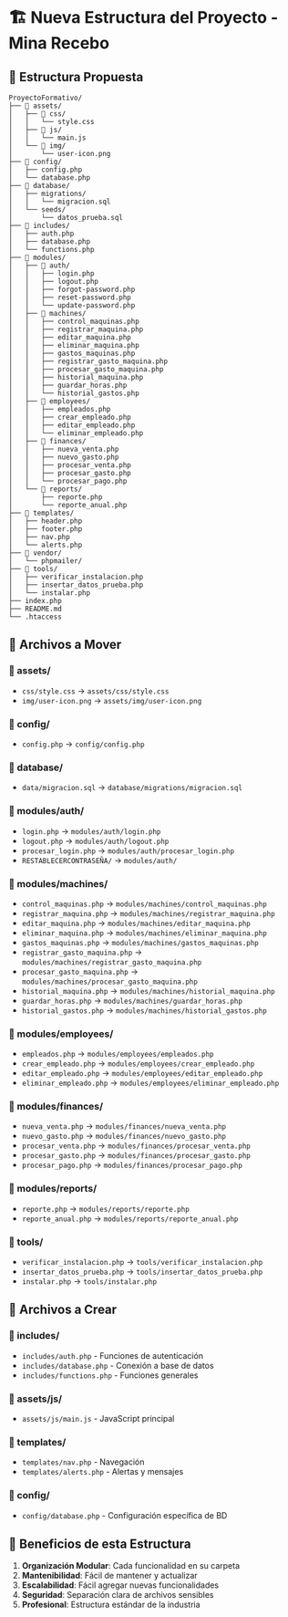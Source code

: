 # 🏗️ Nueva Estructura del Proyecto - Mina Recebo

## 📁 Estructura Propuesta

```
ProyectoFormativo/
├── 📁 assets/
│   ├── 📁 css/
│   │   └── style.css
│   ├── 📁 js/
│   │   └── main.js
│   └── 📁 img/
│       └── user-icon.png
├── 📁 config/
│   ├── config.php
│   └── database.php
├── 📁 database/
│   ├── migrations/
│   │   └── migracion.sql
│   └── seeds/
│       └── datos_prueba.sql
├── 📁 includes/
│   ├── auth.php
│   ├── database.php
│   └── functions.php
├── 📁 modules/
│   ├── 📁 auth/
│   │   ├── login.php
│   │   ├── logout.php
│   │   ├── forgot-password.php
│   │   ├── reset-password.php
│   │   └── update-password.php
│   ├── 📁 machines/
│   │   ├── control_maquinas.php
│   │   ├── registrar_maquina.php
│   │   ├── editar_maquina.php
│   │   ├── eliminar_maquina.php
│   │   ├── gastos_maquinas.php
│   │   ├── registrar_gasto_maquina.php
│   │   ├── procesar_gasto_maquina.php
│   │   ├── historial_maquina.php
│   │   ├── guardar_horas.php
│   │   └── historial_gastos.php
│   ├── 📁 employees/
│   │   ├── empleados.php
│   │   ├── crear_empleado.php
│   │   ├── editar_empleado.php
│   │   └── eliminar_empleado.php
│   ├── 📁 finances/
│   │   ├── nueva_venta.php
│   │   ├── nuevo_gasto.php
│   │   ├── procesar_venta.php
│   │   ├── procesar_gasto.php
│   │   └── procesar_pago.php
│   └── 📁 reports/
│       ├── reporte.php
│       └── reporte_anual.php
├── 📁 templates/
│   ├── header.php
│   ├── footer.php
│   ├── nav.php
│   └── alerts.php
├── 📁 vendor/
│   └── phpmailer/
├── 📁 tools/
│   ├── verificar_instalacion.php
│   ├── insertar_datos_prueba.php
│   └── instalar.php
├── index.php
├── README.md
└── .htaccess
```

## 🔄 Archivos a Mover

### 📁 assets/
- `css/style.css` → `assets/css/style.css`
- `img/user-icon.png` → `assets/img/user-icon.png`

### 📁 config/
- `config.php` → `config/config.php`

### 📁 database/
- `data/migracion.sql` → `database/migrations/migracion.sql`

### 📁 modules/auth/
- `login.php` → `modules/auth/login.php`
- `logout.php` → `modules/auth/logout.php`
- `procesar_login.php` → `modules/auth/procesar_login.php`
- `RESTABLECERCONTRASEÑA/` → `modules/auth/`

### 📁 modules/machines/
- `control_maquinas.php` → `modules/machines/control_maquinas.php`
- `registrar_maquina.php` → `modules/machines/registrar_maquina.php`
- `editar_maquina.php` → `modules/machines/editar_maquina.php`
- `eliminar_maquina.php` → `modules/machines/eliminar_maquina.php`
- `gastos_maquinas.php` → `modules/machines/gastos_maquinas.php`
- `registrar_gasto_maquina.php` → `modules/machines/registrar_gasto_maquina.php`
- `procesar_gasto_maquina.php` → `modules/machines/procesar_gasto_maquina.php`
- `historial_maquina.php` → `modules/machines/historial_maquina.php`
- `guardar_horas.php` → `modules/machines/guardar_horas.php`
- `historial_gastos.php` → `modules/machines/historial_gastos.php`

### 📁 modules/employees/
- `empleados.php` → `modules/employees/empleados.php`
- `crear_empleado.php` → `modules/employees/crear_empleado.php`
- `editar_empleado.php` → `modules/employees/editar_empleado.php`
- `eliminar_empleado.php` → `modules/employees/eliminar_empleado.php`

### 📁 modules/finances/
- `nueva_venta.php` → `modules/finances/nueva_venta.php`
- `nuevo_gasto.php` → `modules/finances/nuevo_gasto.php`
- `procesar_venta.php` → `modules/finances/procesar_venta.php`
- `procesar_gasto.php` → `modules/finances/procesar_gasto.php`
- `procesar_pago.php` → `modules/finances/procesar_pago.php`

### 📁 modules/reports/
- `reporte.php` → `modules/reports/reporte.php`
- `reporte_anual.php` → `modules/reports/reporte_anual.php`

### 📁 tools/
- `verificar_instalacion.php` → `tools/verificar_instalacion.php`
- `insertar_datos_prueba.php` → `tools/insertar_datos_prueba.php`
- `instalar.php` → `tools/instalar.php`

## 🔧 Archivos a Crear

### 📁 includes/
- `includes/auth.php` - Funciones de autenticación
- `includes/database.php` - Conexión a base de datos
- `includes/functions.php` - Funciones generales

### 📁 assets/js/
- `assets/js/main.js` - JavaScript principal

### 📁 templates/
- `templates/nav.php` - Navegación
- `templates/alerts.php` - Alertas y mensajes

### 📁 config/
- `config/database.php` - Configuración específica de BD

## 🎯 Beneficios de esta Estructura

1. **Organización Modular**: Cada funcionalidad en su carpeta
2. **Mantenibilidad**: Fácil de mantener y actualizar
3. **Escalabilidad**: Fácil agregar nuevas funcionalidades
4. **Seguridad**: Separación clara de archivos sensibles
5. **Profesional**: Estructura estándar de la industria
